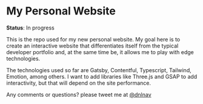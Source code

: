 # My Personal Website

**Status**: In progress

This is the repo used for my new personal website. My goal here is to create an interactive website that differentiates itself from the typical developer portfolio and, at the same time be, it allows me to play with edge technologies.

The technologies used so far are Gatsby, Contentful, Typescript, Tailwind, Emotion, among others. I want to add libraries like Three.js and GSAP to add interactivity, but that will depend on the site performance.

Any comments or questions? please tweet me at [@dnlnav](https://ctt.ac/pOd7c)